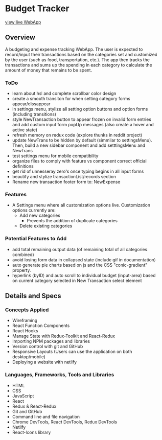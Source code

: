 # Budget Tracker

[view live WebApp](https://main--kesef-budget-tracker.netlify.app/)

## Overview

A budgeting and expense tracking WebApp. The user is expected to record/input their transactions based on the categories set and customized by the user (such as food, transportation, etc.). The app then tracks the transactions and sums up the spending in each category to calculate the amount of money that remains to be spent.

### ToDo

- learn about hsl and complete scrollbar color design
- create a smooth transiton for when setting category forms appear/dissappear
- in settings menu, stylize all setting option buttons and option forms (including transitions)
- style NewTransaction button to appear frozen on invalid form entries and add custom input form popUp messages (also create a hover and active state)
- refresh memory on redux code (explore thunks in reddit project)
- update NewTrans to be hidden by default (simmilar to settingsMenu). Then, build a new sidebar component and add setttingsMenu and NewTrans 
- test settings menu for mobile compatibility
- organize files to comply with feature vs component correct official definitions
- get rid of unnesseray zero's once typing begins in all input forms
- beautify and stylize transactionList/records section
- Rename new transaction footer form to: NewExpense

### Features

- A Settings menu where all customization options live. Customization options currently are:
    - Add new categories
        - Prevents the addition of duplicate categories
    - Delete existing categories

### Potential Features to Add

- add total remaining output data (of remaining total of all categories combined)
- avoid losing form data in collapsed state (include gif in documentation)
- auto generate pie charts based on js and the CSS "conic-gradient" property.
- hyperlink (byID) and auto scroll to individual budget (input-area) based on current category selected in New Transaction select element

## Details and Specs

### Concepts Applied

- Wireframing
- React Function Components
- React Hooks
- Manage State with Redux-Toolkit and React-Redux
- Importing NPM packages and libraries
- Version control with git and GitHub
- Responsive Layouts (Users can use the application on both desktop/mobile)
- Deploying a website with netlify

### Languages, Frameworks, Tools and Libraries

- HTML
- CSS
- JavaScript
- React
- Redux & React-Redux
- Git and GitHub
- Command line and file navigation
- Chrome DevTools, React DevTools, Redux DevTools
- Netlify
- React-Icons library

